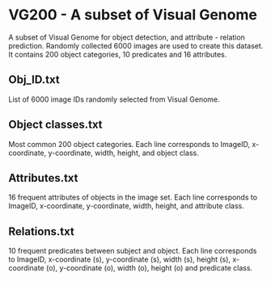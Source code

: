 # VG200 - A subset of Visual Genome

A subset of Visual Genome for object detection, and attribute - relation prediction. Randomly collected 6000 images are used to create this dataset. It contains 200 object categories, 10 predicates and 16 attributes. 

## Obj_ID.txt

List of 6000 image IDs randomly selected from Visual Genome.

## Object classes.txt

Most common 200 object categories. Each line corresponds to ImageID, x-coordinate, y-coordinate, width, height, and object class.

## Attributes.txt

16 frequent attributes of objects in the image set. Each line corresponds to ImageID, x-coordinate, y-coordinate, width, height, and attribute class.  

## Relations.txt

10 frequent predicates between subject and object. Each line corresponds to ImageID, x-coordinate (s), y-coordinate (s), width (s), height (s), x-coordinate (o), y-coordinate (o), width (o), height (o) and predicate class. 
